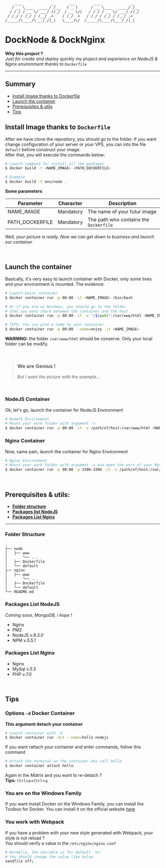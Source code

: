 ```
    ____             __      ___        ____             __  
   / __ \____  _____/ /__   ( _ )      / __ \____  _____/ /__
  / / / / __ \/ ___/ //_/  / __ \/|   / / / / __ \/ ___/ //_/
 / /_/ / /_/ / /__/ ,<    / /_/  <   / /_/ / /_/ / /__/ ,<
/_____/\____/\___/_/|_|   \____/\/  /_____/\____/\___/_/|_|  
```

# DockNode & DockNginx

**Why this project ?**  
_Just for create and deploy quickly my project and experience on NodeJS & Nginx environment thanks to `Dockerfile`_

---

## Summary

* [Install Image thanks to Dockerfile](#install-image-thanks-to-dockerfile)
* [Launch the container](#launch-the-container)
* [Prerequisites & utils](#prerequisites--utils)
* [Tips](#tips)

## Install Image thanks to `Dockerfile`

After we have clone the repository, you should go to the folder. If you want change configuration of your server or your VPS, you can into the file `default` before construct your image.  
After that, you will execute the commands below:

```bash
# Launch command for install all the packages
$ docker build -t <NAME_IMAGE> <PATH_DOCKERFILE>

# Example
$ docker build -t env/node .
```

**Some parameters**

| Parameter       | Character | Description                            |
| --------------- | --------- | -------------------------------------- |
| NAME_IMAGE      | Mandatory | The name of your futur image           |
| PATH_DOCKERFILE | Mandatory | The path who contains the `Dockerfile` |

_Well, your picture is ready. Now we can get down to business and launch our container_

&nbsp;

## Launch the container

Basically, it's very easy to launch container with Docker, only some lines and your environment is mounted. The evidence:

```bash
# Launch basis container
$ docker container run -p 80:80 -it <NAME_IMAGE> /bin/bash

# Or if you are on Windows, you should go to the folder
# that you want share between the container and the host
$ docker container run -p 80:80 -it -v "/$(pwd)":/var/www/html <NAME_IMAGE>

# TIPS: You can give a name to your container
$ docker container run -p 80:80 --name=enjoy -it <NAME_IMAGE>
```

**WARNING:** the folder `/var/www/html` should be conserve. Only your local folder can be modify.

&nbsp;

> ### **We are Genius !**
>
> _But I want the picture with the example..._

&nbsp;

### NodeJS Container

Ok, let's go, launch the container for NodeJS Environment

```bash
# NodeJS Environment
# Mount your work folder with argument -v
$ docker container run -p 80:80 -it -v /path/of/host:/var/www/html <NAME_IMAGE>
```

### Nginx Container

Now, same pain, launch the container for Nginx Environment

```bash
# Nginx Environment
# Mount your work folder with argument -v and open the port of your MySql
$ docker container run -p 80:80 -p 3306:3306 -it -v /path/of/host:/var/www/html <NAME_IMAGE>
```

&nbsp;

## Prerequisites & utils:

* [**Folder structure**](#folder-structure)
* [**Packages list NodeJS**](#packages-list-nodejs)
* [**Packages List Nginx**](#packages-list-nginx)

---

### Folder Structure

```
.
├── node
│   ├── www
│       └── ...
│   ├── Dockerfile
│   └── default
├── nginx
│   ├── www
│       └── ...
│   ├── Dockerfile
│   └── default
└── README.md
```

### Packages List NodeJS

_Coming soon, MongoDB, i hope !_

* Nginx
* PM2
* NodeJS _v.9.3.0_
* NPM _v.5.5.1_

### Packages List Nginx

* Nginx
* MySql _v.5.5_
* PHP _v.7.0_

&nbsp;

## Tips

### Options `-d` Docker Container

**This argument detach your container**

```bash
# Launch container with -d
$ docker container run -dit --name=hello nodejs
```

If you want rattach your container and enter commands, follow this command

```bash
# Attach the terminal on the container who call hello
$ docker container attach hello
```

Again in the _Matrix_ and you want to re-detach ?  
**Tips:** `Ctrl`+`p`+`Ctrl`+`q`

### You are on the Windows Family

If you want install Docker on the Windows Family, you can install the Toolbox for Docker.
You can install it on the official website [here](https://docs.docker.com/toolbox/toolbox_install_windows/#what-you-get-and-how-it-works)

### You work with Webpack

If you have a problem with your new style generated with Webpack, your style is not reload ?  
You should verify a value in the `/etc/nginx/nginx.conf`

```bash
# Normally, the variable is for default `on`
# You should change the value like below
sendfile off;
```
